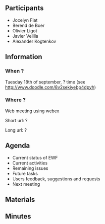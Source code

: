## Participants

* Jocelyn Fiat
* Berend de Boer
* Olivier Ligot
* Javier Velilla
* Alexander Kogtenkov

## Information

### When ?
Tuesday 18th of september, ? time (see http://www.doodle.com/8v2sekiyebp4dpyh)

### Where ?
Web meeting using webex

Short url: ?

Long url: ?

## Agenda

* Current status of EWF
 * Current activities
 * Remaining issues
* Future tasks
* Users feedback, suggestions and requests
* Next meeting

## Materials

## Minutes